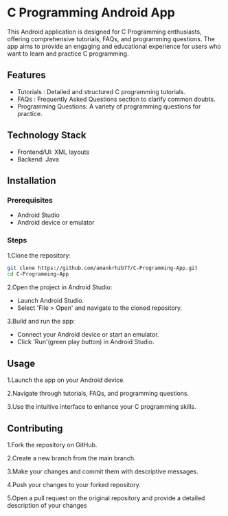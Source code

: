 
# C Programming Android App

This Android application is designed for C Programming enthusiasts, offering comprehensive tutorials, FAQs, and programming questions. The app aims to provide an engaging and educational experience for users who want to learn and practice C programming.


## Features

- Tutorials : Detailed and structured C programming tutorials.
- FAQs : Frequently Asked Questions section to clarify common doubts.
- Programming Questions: A variety of programming questions for practice.



## Technology Stack
- Frontend/UI: XML layouts
- Backend: Java

  
## Installation



    
### Prerequisites
 - Android Studio
 - Android device or emulator
 
### Steps

1.Clone the repository: 

  ```bash
  git clone https://github.com/amankrhzb77/C-Programming-App.git
  cd C-Programming-App
  ```
  2.Open the project in Android Studio:

- Launch Android Studio.
- Select 'File > Open' and navigate to the cloned repository.

3.Build and run the app:

- Connect your Android device or start an emulator.
- Click 'Run'(green play button) in Android Studio.
## Usage

1.Launch the app on your Android device.

2.Navigate through tutorials, FAQs, and programming questions.

3.Use the intuitive interface to enhance your C programming skills.
## Contributing


1.Fork the repository on GitHub.

2.Create a new branch from the main branch.

3.Make your changes and commit them with descriptive messages.
    
4.Push your changes to your forked repository.
    
5.Open a pull request on the original repository and provide a detailed description of your changes

